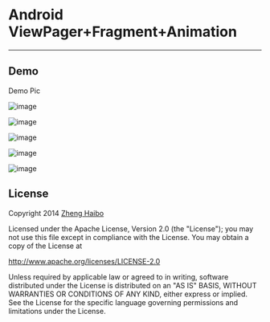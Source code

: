 Android ViewPager+Fragment+Animation
===================

----------
Demo
-------------

Demo Pic

![image](https://github.com/nuptboyzhb/ViewPageAnimatorDemo/blob/master/demo_pic/demo.png)

![image](https://github.com/nuptboyzhb/ViewPageAnimatorDemo/blob/master/demo_pic/CubeIn.png)

![image](https://github.com/nuptboyzhb/ViewPageAnimatorDemo/blob/master/demo_pic/CubeOut.png)

![image](https://github.com/nuptboyzhb/ViewPageAnimatorDemo/blob/master/demo_pic/FlipHor.png)

![image](https://github.com/nuptboyzhb/ViewPageAnimatorDemo/blob/master/demo_pic/ZoomOutSlide.png)

License
-------------

Copyright 2014  [Zheng Haibo](https://github.com/nuptboyzhb/)

Licensed under the Apache License, Version 2.0 (the "License");
you may not use this file except in compliance with the License.
You may obtain a copy of the License at

   http://www.apache.org/licenses/LICENSE-2.0

Unless required by applicable law or agreed to in writing, software
distributed under the License is distributed on an "AS IS" BASIS,
WITHOUT WARRANTIES OR CONDITIONS OF ANY KIND, either express or implied.
See the License for the specific language governing permissions and
limitations under the License. 